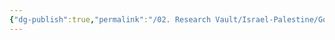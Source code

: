 ```yaml
---
{"dg-publish":true,"permalink":"/02. Research Vault/Israel-Palestine/Governments/Palestinian Popular Struggle Front/","created":"2025-08-28T00:42:36.814-04:00","updated":"2025-08-28T00:43:13.634-04:00"}
---
```


